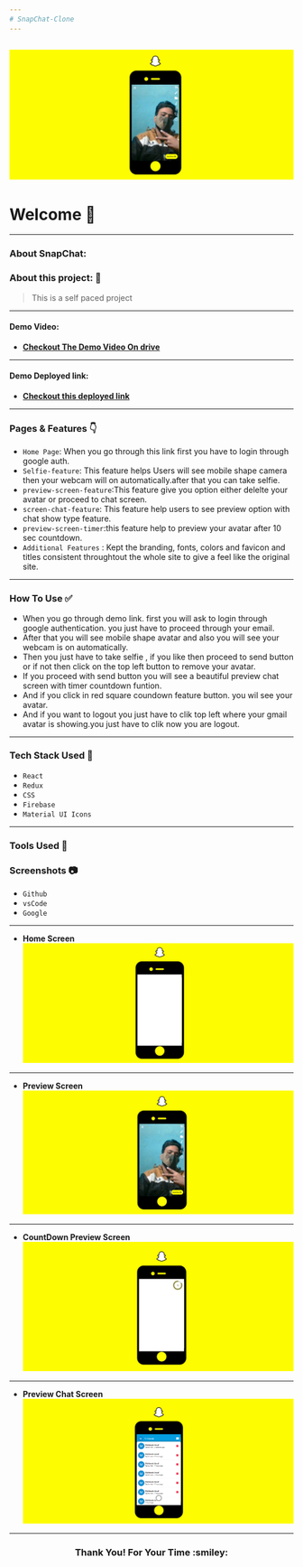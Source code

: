 ```yaml
---
# SnapChat-Clone
---
```

![SnapChat-Clone](https://github.com/mm-asraf/snapchat-clone/blob/master/screenshot/snapshot.png)
---
# Welcome :wave:
---
### About SnapChat:
> 



### About this project: :raised_hands:

> This is a self paced project 

---

#### Demo Video: 
- **[Checkout The Demo Video On drive]()**

---
#### Demo Deployed link:
- **[Checkout this deployed link](https://snapchat-clone-a57e9.web.app/)**
---




### Pages & Features :point_down:

- `Home Page`: When you go through this link first you have to login through google auth. 
- `Selfie-feature`: This feature helps Users will see mobile shape camera then your webcam will on automatically.after that you can take selfie.
- `preview-screen-feature`:This feature give you option either delelte your avatar or proceed to chat screen.
- `screen-chat-feature`: This feature help users to see preview option with chat show type feature.
- `preview-screen-timer`:this feature help to preview your avatar after 10 sec countdown. 
- `Additional Features` : Kept the branding, fonts, colors and favicon and titles consistent throughtout the whole site to give a feel like the original site.

---

### How To Use ✅
- When you go through demo link. first you will ask to login through google authentication. you just have to proceed through your email.
- After that you will see mobile shape avatar and also you will see your webcam is on automatically. 
- Then you just have to take selfie , if you like then proceed to send button or if not then click on the top left button to remove your avatar.
- If you proceed with send button you will see a beautiful preview chat screen with timer countdown funtion.
- And if you click in red square coundown feature button. you wil see your avatar.
- And if you want to logout you just have to clik top left where your gmail avatar is showing.you just have to clik now you are logout.


---

### Tech Stack Used :wrench:

- `React`
- `Redux`
- `CSS`
- `Firebase`
- `Material UI Icons`


---
### Tools Used 🔧
### Screenshots :camera:
- `Github`
- `vsCode`
- `Google`
---
- **Home Screen**
![Home Screen](https://github.com/mm-asraf/snapchat-clone/blob/master/screenshot/homeavatar.png)
---

- **Preview Screen**
![Preview Screen](https://github.com/mm-asraf/snapchat-clone/blob/master/screenshot/snapshot.png)
---

- **CountDown Preview Screen**
![Countdown Preview Screen](https://github.com/mm-asraf/snapchat-clone/blob/master/screenshot/snapavatar.png)
---

- **Preview Chat Screen**
![Preview Chat Screen](https://github.com/mm-asraf/snapchat-clone/blob/master/screenshot/snapscreen.png)
---
<h3 align="center">Thank You! For Your Time :smiley:</h3>

